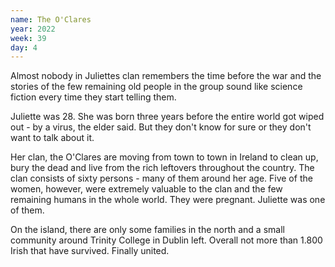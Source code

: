 ```yaml
---
name: The O'Clares
year: 2022
week: 39
day: 4
---
```


Almost nobody in Juliettes clan remembers the time before the war and the
stories of the few remaining old people in the group sound like science fiction
every time they start telling them.

Juliette was 28. She was born three years before the entire world got wiped
out - by a virus, the elder said. But they don't know for sure or they don't
want to talk about it.

Her clan, the O'Clares are moving from town to town in Ireland to clean up, bury
the dead and live from the rich leftovers throughout the country. The clan
consists of sixty persons - many of them around her age. Five of the women,
however, were extremely valuable to the clan and the few remaining humans in the
whole world. They were pregnant. Juliette was one of them.

On the island, there are only some families in the north and a small community
around Trinity College in Dublin left. Overall not more than 1.800 Irish that
have survived. Finally united.
